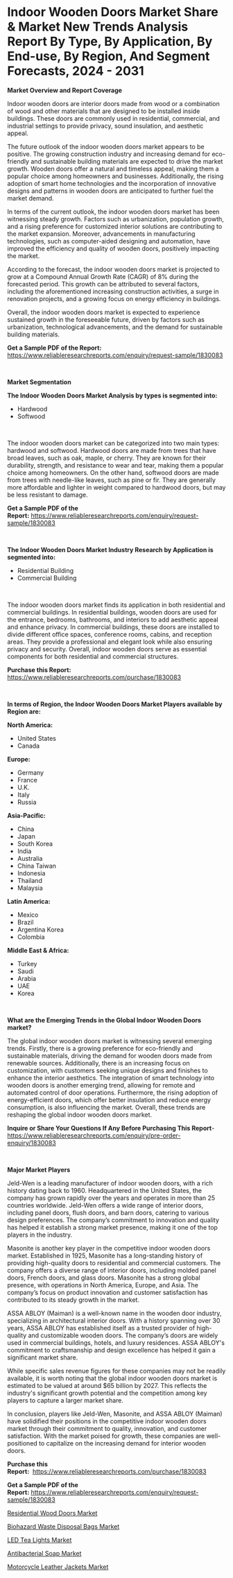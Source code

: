 <p><h1>Indoor Wooden Doors Market Share & Market New Trends Analysis Report By Type, By Application, By End-use, By Region, And Segment Forecasts, 2024 - 2031</h1></p><p><strong>Market Overview and Report Coverage</strong></p>
<p><p>Indoor wooden doors are interior doors made from wood or a combination of wood and other materials that are designed to be installed inside buildings. These doors are commonly used in residential, commercial, and industrial settings to provide privacy, sound insulation, and aesthetic appeal.</p><p>The future outlook of the indoor wooden doors market appears to be positive. The growing construction industry and increasing demand for eco-friendly and sustainable building materials are expected to drive the market growth. Wooden doors offer a natural and timeless appeal, making them a popular choice among homeowners and businesses. Additionally, the rising adoption of smart home technologies and the incorporation of innovative designs and patterns in wooden doors are anticipated to further fuel the market demand.</p><p>In terms of the current outlook, the indoor wooden doors market has been witnessing steady growth. Factors such as urbanization, population growth, and a rising preference for customized interior solutions are contributing to the market expansion. Moreover, advancements in manufacturing technologies, such as computer-aided designing and automation, have improved the efficiency and quality of wooden doors, positively impacting the market.</p><p>According to the forecast, the indoor wooden doors market is projected to grow at a Compound Annual Growth Rate (CAGR) of 8% during the forecasted period. This growth can be attributed to several factors, including the aforementioned increasing construction activities, a surge in renovation projects, and a growing focus on energy efficiency in buildings.</p><p>Overall, the indoor wooden doors market is expected to experience sustained growth in the foreseeable future, driven by factors such as urbanization, technological advancements, and the demand for sustainable building materials.</p></p>
<p><strong>Get a Sample PDF of the Report:</strong> <a href="https://www.reliableresearchreports.com/enquiry/request-sample/1830083">https://www.reliableresearchreports.com/enquiry/request-sample/1830083</a></p>
<p>&nbsp;</p>
<p><strong>Market Segmentation</strong></p>
<p><strong>The Indoor Wooden Doors Market Analysis by types is segmented into:</strong></p>
<p><ul><li>Hardwood</li><li>Softwood</li></ul></p>
<p>&nbsp;</p>
<p><p>The indoor wooden doors market can be categorized into two main types: hardwood and softwood. Hardwood doors are made from trees that have broad leaves, such as oak, maple, or cherry. They are known for their durability, strength, and resistance to wear and tear, making them a popular choice among homeowners. On the other hand, softwood doors are made from trees with needle-like leaves, such as pine or fir. They are generally more affordable and lighter in weight compared to hardwood doors, but may be less resistant to damage.</p></p>
<p><strong>Get a Sample PDF of the Report:</strong>&nbsp;<a href="https://www.reliableresearchreports.com/enquiry/request-sample/1830083">https://www.reliableresearchreports.com/enquiry/request-sample/1830083</a></p>
<p>&nbsp;</p>
<p><strong>The Indoor Wooden Doors Market Industry Research by Application is segmented into:</strong></p>
<p><ul><li>Residential Building</li><li>Commercial Building</li></ul></p>
<p>&nbsp;</p>
<p><p>The indoor wooden doors market finds its application in both residential and commercial buildings. In residential buildings, wooden doors are used for the entrance, bedrooms, bathrooms, and interiors to add aesthetic appeal and enhance privacy. In commercial buildings, these doors are installed to divide different office spaces, conference rooms, cabins, and reception areas. They provide a professional and elegant look while also ensuring privacy and security. Overall, indoor wooden doors serve as essential components for both residential and commercial structures.</p></p>
<p><strong>Purchase this Report:</strong>&nbsp; <a href="https://www.reliableresearchreports.com/purchase/1830083">https://www.reliableresearchreports.com/purchase/1830083</a></p>
<p>&nbsp;</p>
<p><strong>In terms of Region, the Indoor Wooden Doors Market Players available by Region are:</strong></p>
<p>
    <p> <strong> North America: </strong>
        <ul>
            <li>United States</li>
            <li>Canada</li>
        </ul>
        </p> 
    <p> <strong> Europe: </strong>
        <ul>
            <li>Germany</li>
            <li>France</li>
            <li>U.K.</li>
            <li>Italy</li>
            <li>Russia</li>
        </ul>
        </p> 
    <p> <strong> Asia-Pacific: </strong>
        <ul>
            <li>China</li>
            <li>Japan</li>
            <li>South Korea</li>
            <li>India</li>
            <li>Australia</li>
            <li>China Taiwan</li>
            <li>Indonesia</li>
            <li>Thailand</li>
            <li>Malaysia</li>
        </ul>
        </p> 
    <p> <strong> Latin America: </strong>
        <ul>
            <li>Mexico</li>
            <li>Brazil</li>
            <li>Argentina Korea</li>
            <li>Colombia</li>
        </ul>
        </p> 
    <p> <strong> Middle East & Africa: </strong>
        <ul>
            <li>Turkey</li>
            <li>Saudi</li>
            <li>Arabia</li>
            <li>UAE</li>
            <li>Korea</li>
        </ul>
    </p>
    </p>
<p>&nbsp;</p>
<p><strong>What are the Emerging Trends in the Global Indoor Wooden Doors market?</strong></p>
<p><p>The global indoor wooden doors market is witnessing several emerging trends. Firstly, there is a growing preference for eco-friendly and sustainable materials, driving the demand for wooden doors made from renewable sources. Additionally, there is an increasing focus on customization, with customers seeking unique designs and finishes to enhance the interior aesthetics. The integration of smart technology into wooden doors is another emerging trend, allowing for remote and automated control of door operations. Furthermore, the rising adoption of energy-efficient doors, which offer better insulation and reduce energy consumption, is also influencing the market. Overall, these trends are reshaping the global indoor wooden doors market.</p></p>
<p><strong>Inquire or Share Your Questions If Any Before Purchasing This Report</strong>- <a href="https://www.reliableresearchreports.com/enquiry/pre-order-enquiry/1830083">https://www.reliableresearchreports.com/enquiry/pre-order-enquiry/1830083</a></p>
<p>&nbsp;</p>
<p><strong>Major Market Players</strong></p>
<p><p>Jeld-Wen is a leading manufacturer of indoor wooden doors, with a rich history dating back to 1960. Headquartered in the United States, the company has grown rapidly over the years and operates in more than 25 countries worldwide. Jeld-Wen offers a wide range of interior doors, including panel doors, flush doors, and barn doors, catering to various design preferences. The company’s commitment to innovation and quality has helped it establish a strong market presence, making it one of the top players in the industry.</p><p>Masonite is another key player in the competitive indoor wooden doors market. Established in 1925, Masonite has a long-standing history of providing high-quality doors to residential and commercial customers. The company offers a diverse range of interior doors, including molded panel doors, French doors, and glass doors. Masonite has a strong global presence, with operations in North America, Europe, and Asia. The company’s focus on product innovation and customer satisfaction has contributed to its steady growth in the market.</p><p>ASSA ABLOY (Maiman) is a well-known name in the wooden door industry, specializing in architectural interior doors. With a history spanning over 30 years, ASSA ABLOY has established itself as a trusted provider of high-quality and customizable wooden doors. The company’s doors are widely used in commercial buildings, hotels, and luxury residences. ASSA ABLOY's commitment to craftsmanship and design excellence has helped it gain a significant market share.</p><p>While specific sales revenue figures for these companies may not be readily available, it is worth noting that the global indoor wooden doors market is estimated to be valued at around $65 billion by 2027. This reflects the industry's significant growth potential and the competition among key players to capture a larger market share.</p><p>In conclusion, players like Jeld-Wen, Masonite, and ASSA ABLOY (Maiman) have solidified their positions in the competitive indoor wooden doors market through their commitment to quality, innovation, and customer satisfaction. With the market poised for growth, these companies are well-positioned to capitalize on the increasing demand for interior wooden doors.</p></p>
<p><strong>Purchase this Report:</strong>&nbsp;&nbsp;<a href="https://www.reliableresearchreports.com/purchase/1830083">https://www.reliableresearchreports.com/purchase/1830083</a></p>
<p></p>
<p><strong>Get a Sample PDF of the Report:</strong>&nbsp;<a href="https://www.reliableresearchreports.com/enquiry/request-sample/1830083">https://www.reliableresearchreports.com/enquiry/request-sample/1830083</a></p>
<p><p><a href="https://github.com/sougarounis/Market-Research-Report-List-1/blob/main/residential-wood-doors-market.md">Residential Wood Doors Market</a></p><p><a href="https://github.com/bmorecock/Market-Research-Report-List-1/blob/main/biohazard-waste-disposal-bags-market.md">Biohazard Waste Disposal Bags Market</a></p><p><a href="https://github.com/laholand/Market-Research-Report-List-1/blob/main/led-tea-lights-market.md">LED Tea Lights Market</a></p><p><a href="https://github.com/lylyparadise/Market-Research-Report-List-1/blob/main/antibacterial-soap-market.md">Antibacterial Soap Market</a></p><p><a href="https://github.com/angelajermaine/Market-Research-Report-List-1/blob/main/motorcycle-leather-jackets-market.md">Motorcycle Leather Jackets Market</a></p></p>